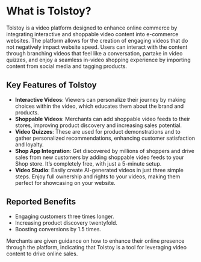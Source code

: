 # What is Tolstoy?

Tolstoy is a video platform designed to enhance online commerce by integrating interactive and shoppable video content into e-commerce websites. The platform allows for the creation of engaging videos that do not negatively impact website speed. Users can interact with the content through branching videos that feel like a conversation, partake in video quizzes, and enjoy a seamless in-video shopping experience by importing content from social media and tagging products.

## Key Features of Tolstoy

- **Interactive Videos**: Viewers can personalize their journey by making choices within the video, which educates them about the brand and products.
- **Shoppable Videos**: Merchants can add shoppable video feeds to their stores, improving product discovery and increasing sales potential.
- **Video Quizzes**: These are used for product demonstrations and to gather personalized recommendations, enhancing customer satisfaction and loyalty.
- **Shop App Integration**: Get discovered by millions of shoppers and drive sales from new customers by adding shoppable video feeds to your Shop store. It’s completely free, with just a 5-minute setup.
- **Video Studio**: Easily create AI-generated videos in just three simple steps. Enjoy full ownership and rights to your videos, making them perfect for showcasing on your website.

## Reported Benefits

- Engaging customers three times longer.
- Increasing product discovery twentyfold.
- Boosting conversions by 1.5 times.

Merchants are given guidance on how to enhance their online presence through the platform, indicating that Tolstoy is a tool for leveraging video content to drive online sales.
